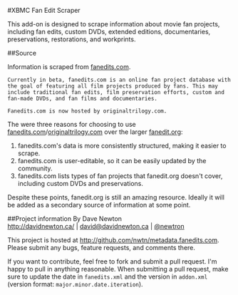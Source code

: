 #XBMC Fan Edit Scraper

This add-on is designed to scrape information about movie fan projects, including fan edits, custom DVDs, extended editions, documentaries, preservations, restorations, and workprints.

##Source

Information is scraped from [fanedits.com](http://fanedits.com/).

    Currently in beta, fanedits.com is an online fan project database with the goal of featuring all film projects produced by fans. This may include traditional fan edits, film preservation efforts, custom and fan-made DVDs, and fan films and documentaries. 

    Fanedits.com is now hosted by originaltrilogy.com.

The were three reasons for choosing to use [fanedits.com](http://fanedits.com/)/[originaltrilogy.com](http://originaltrilogy.com/) over the larger [fanedit.org](http://fanedit.org):

1. fanedits.com's data is more consistently structured, making it easier to scrape.
2. fanedits.com is user-editable, so it can be easily updated by the community.
3. fanedits.com lists types of fan projects that fanedit.org doesn't cover, including custom DVDs and preservations.

Despite these points, fanedit.org is still an amazing resource. Ideally it will be added as a secondary source of information at some point.

##Project information
By Dave Newton  
<http://davidnewton.ca/> |  <david@davidnewton.ca> | [@newtron](http://twitter.com/newtron/)


This project is hosted at <http://github.com/nwtn/metadata.fanedits.com>. Please submit any bugs, feature requests, and comments there.

If you want to contribute, feel free to fork and submit a pull request. I'm happy to pull in anything reasonable. When submitting a pull request, make sure to update the date in `fanedits.xml` and the version in `addon.xml` (version format: `major.minor.date.iteration`).